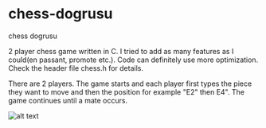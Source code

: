 # chess-dogrusu

chess dogrusu

2 player chess game written in C. I tried to add as many features as I could(en passant, promote etc.). Code can definitely use more optimization. Check the header file chess.h for details.

There are 2 players. The game starts and each player first types the piece they want to move and then the position for example "E2" then E4". The game continues until a mate occurs.

![alt text](https://i.imgur.com/EGeH0BA.png)
